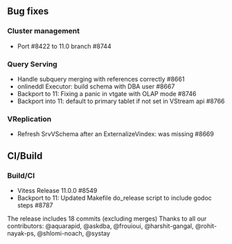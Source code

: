 ## Bug fixes
### Cluster management
 * Port #8422 to 11.0 branch #8744
### Query Serving
 * Handle subquery merging with references correctly #8661
 * onlineddl Executor: build schema with DBA user #8667
 * Backport to 11: Fixing a panic in vtgate with OLAP mode #8746
 * Backport into 11: default to primary tablet if not set in VStream api #8766
### VReplication
 * Refresh SrvVSchema after an ExternalizeVindex: was missing #8669
## CI/Build
### Build/CI
 * Vitess  Release 11.0.0 #8549
 * Backport to 11: Updated Makefile do_release script to include godoc steps #8787

The release includes 18 commits (excluding merges)
Thanks to all our contributors: @aquarapid, @askdba, @frouioui, @harshit-gangal, @rohit-nayak-ps, @shlomi-noach, @systay
